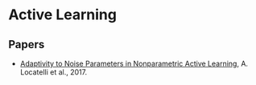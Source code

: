 # Active Learning

## Papers

* [Adaptivity to Noise Parameters in Nonparametric Active Learning](https://arxiv.org/abs/1703.05841), A. Locatelli et al., 2017.

